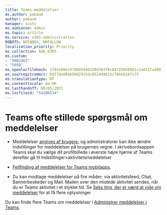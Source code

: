 ```yaml
---
title: Teams-meddelelser
ms.author: pebaum
author: pebaum
manager: scotv
ms.audience: Admin
ms.topic: article
ms.service: o365-administration
ROBOTS: NOINDEX, NOFOLLOW
localization_priority: Priority
ms.collection: Adm_O365
ms.custom:
- "9002463"
- "5050"
ms.openlocfilehash: 1f01e98ec970005446150d393f8c04725050991c2a011fad98f22113f2246681
ms.sourcegitcommit: b5f7da89a650d2915dc652449623c78be6247175
ms.translationtype: MT
ms.contentlocale: da-DK
ms.lasthandoff: 08/05/2021
ms.locfileid: "54106534"
---
```

# <a name="teams-notifications-faq"></a>Teams ofte stillede spørgsmål om meddelelser


- Meddelelser [angives af brugere](https://support.microsoft.com/office/1cc31834-5fe5-412b-8edb-43fecc78413d), og administratorer kan ikke ændre indstillinger for meddelelser på brugernes vegne. I skrivebordsappen Teams skal du vælge dit profilbillede i øverste højre hjørne af Teams derefter gå til Indstillinger>aktivitetsmeddelelser

- [Fejlfinding af meddelelser for Teams mobilapps](https://support.microsoft.com/office/6d125ac2-e440-4fab-8e4c-2227a52d460c).

- Du kan modtage meddelelser på fire måder: via aktivitetsfeed, Chat, Bannerbeskeder og Mail. Mailen over den mistede aktivitet sendes, når du er Teams aktivitet i et stykke tid. Se [Seks ting, der er værd at vide om meddelelser](https://support.microsoft.com/office/abb62c60-3d15-4968-b86a-42fea9c22cf4) for at få flere oplysninger

Du kan finde flere Teams om meddelelser i [Administrer meddelelser i Teams](https://support.office.com/article/1cc31834-5fe5-412b-8edb-43fecc78413d#ID0EAABAAA).
